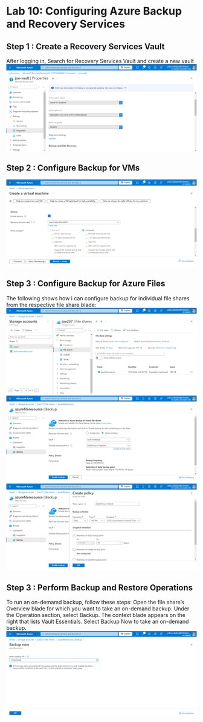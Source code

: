 # Lab 10: Configuring Azure Backup and Recovery Services
## Step 1 : Create a Recovery Services Vault
After logging in, Search for Recovery Services Vault and create a new vault
![vault](vault.png)

## Step 2 : Configure Backup for VMs
![VM backup](myVm-backup.png)

## Step 3 : Configure Backup for Azure Files
The following shows how i can configure backup for individual file shares from the respective file share blade:
![Backup Azure Files](file-sto.png)
![Backup Azure Files](file-share-backup.png)
![Backup Azure Files](file-share-backup-policy.png)

## Step 3 : Perform Backup and Restore Operations
To run an on-demamd backup, follow these steps:
Open the file share’s Overview blade for which you want to take an on-demand backup.
Under the Operation section, select Backup.
The context blade appears on the right that lists Vault Essentials. Select Backup Now to take an on-demand backup.
![Backup Azure Files](backup-now.png)


